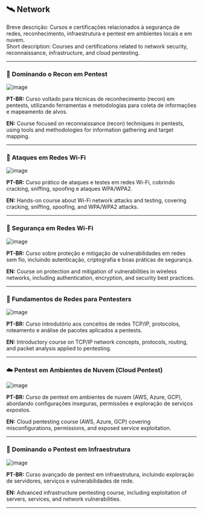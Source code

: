 ## 🛰️ Network

Breve descrição: Cursos e certificações relacionados à segurança de redes, reconhecimento, infraestrutura e pentest em ambientes locais e em nuvem.  
Short description: Courses and certifications related to network security, reconnaissance, infrastructure, and cloud pentesting.

---

### 📡 Dominando o Recon em Pentest

![image](https://github.com/user-attachments/assets/25babc9e-f0ab-4c22-bca5-0d2d2dc77d62)

**PT-BR:** Curso voltado para técnicas de reconhecimento (recon) em pentests, utilizando ferramentas e metodologias para coleta de informações e mapeamento de alvos.  

**EN:** Course focused on reconnaissance (recon) techniques in pentests, using tools and methodologies for information gathering and target mapping.

---

### 📶 Ataques em Redes Wi-Fi

![image](https://github.com/user-attachments/assets/11275e7f-584e-470b-a838-21dd97a75808)

**PT-BR:** Curso prático de ataques e testes em redes Wi-Fi, cobrindo cracking, sniffing, spoofing e ataques WPA/WPA2.  

**EN:** Hands-on course about Wi-Fi network attacks and testing, covering cracking, sniffing, spoofing, and WPA/WPA2 attacks.

---

### 🔐 Segurança em Redes Wi-Fi

![image](https://github.com/user-attachments/assets/f8071544-54e8-4db3-a288-c32f31952e07)

**PT-BR:** Curso sobre proteção e mitigação de vulnerabilidades em redes sem fio, incluindo autenticação, criptografia e boas práticas de segurança.  

**EN:** Course on protection and mitigation of vulnerabilities in wireless networks, including authentication, encryption, and security best practices.

---

### 🧠 Fundamentos de Redes para Pentesters

![image](https://github.com/user-attachments/assets/871513dc-dad7-4487-bcd9-e0f2b65ca17b)

**PT-BR:** Curso introdutório aos conceitos de redes TCP/IP, protocolos, roteamento e análise de pacotes aplicados a pentests.  

**EN:** Introductory course on TCP/IP network concepts, protocols, routing, and packet analysis applied to pentesting.

---

### ☁️ Pentest em Ambientes de Nuvem (Cloud Pentest)

![image](https://github.com/user-attachments/assets/71aa4cc5-8250-4715-adb2-1b7b6cf6c546)

**PT-BR:** Curso de pentest em ambientes de nuvem (AWS, Azure, GCP), abordando configurações inseguras, permissões e exploração de serviços expostos.  

**EN:** Cloud pentesting course (AWS, Azure, GCP) covering misconfigurations, permissions, and exposed service exploitation.

---

### 🧱 Dominando o Pentest em Infraestrutura

![image](https://github.com/user-attachments/assets/e02628a5-e3ca-4bde-b14d-2f8b8062b073)


**PT-BR:** Curso avançado de pentest em infraestrutura, incluindo exploração de servidores, serviços e vulnerabilidades de rede.  

**EN:** Advanced infrastructure pentesting course, including exploitation of servers, services, and network vulnerabilities.

---

